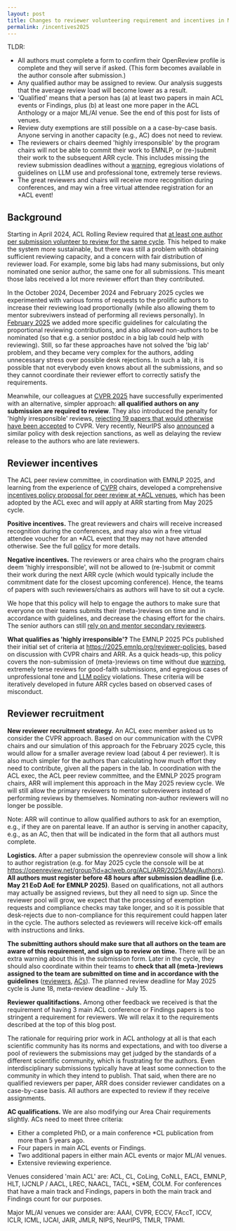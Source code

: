```yaml
---
layout: post
title: Changes to reviewer volunteering requirement and incentives in May 2025 cycle (EMNLP 2025)
permalink: /incentives2025
---
```


TLDR:

- All authors must complete a form to confirm their OpenReview profile is complete and they will serve if asked. (This form becomes available in the author console after submission.)
- Any qualified author may be assigned to review. Our analysis suggests that the average review load will become lower as a result.
- 'Qualified' means that a person has (a) at least two papers in main ACL events or Findings, plus (b) at least one more paper in the ACL Anthology or a major ML/AI venue. See the end of this post for lists of venues.
- Review duty exemptions are still possible on a a case-by-case basis. Anyone serving in another capacity (e.g., AC) does not need to review.
- The reviewers or chairs deemed 'highly irresponsible' by the program chairs will not be able to commit their work to EMNLP, or (re-)submit their work to the subsequent ARR cycle. This includes missing the review submission deadlines without a [warning](https://aclrollingreview.org/reviewerguidelines#emergency), egregious violations of guidelines on LLM use and professional tone, extremely terse reviews. 
- The great reviewers and chairs will receive more recognition during conferences, and may win a free virtual attendee registration for an \*ACL event!

## Background

Starting in April 2024, ACL Rolling Review required that [at least one author per submission volunteer to review for the same cycle](https://aclrollingreview.org/reviewing-workload-requirement/). This helped to make the system more sustainable, but there was still a problem with obtaining sufficient reviewing capacity, and a concern with fair distribution of reviewer load. For example, some big labs had many submissions, but only nominated one senior author, the same one for all submissions. This meant those labs received a lot more reviewer effort than they contributed. 

In the October 2024, December 2024 and February 2025 cycles we experimented with various forms of requests to the prolific authors to increase their reviewing load proportionally (while also allowing them to mentor subreviwers instead of performing all reviews personally). In [February 2025](https://aclrollingreview.org/reviewing-workload-adjustment/) we added more specific guidelines for calculating the proportional reviewing contributions, and also allowed non-authors to be nominated (so that e.g. a senior postdoc in a big lab could help with reviewing). Still, so far these approaches have not solved the 'big lab' problem, and they became very complex for the authors, adding unnecessary stress over possible desk rejections. In such a lab, it is possible that not everybody even knows about all the submissions, and so they cannot coordinate their reviewer effort to correctly satisfy the requirements.

Meanwhile, our colleagues at [CVPR 2025](https://cvpr.thecvf.com/Conferences/2025/AuthorGuidelines) have successfully experimented with an alternative, simpler approach: **all qualified authors on any submission are required to review**. They also introduced the penalty for 'highly irresponsible' reviews, [rejecting 19 papers that would otherwise have been accepted](https://bsky.app/profile/cvprconference.bsky.social/post/3lj7btocecs2g) to CVPR. Very recently, NeurIPS also [announced](https://blog.neurips.cc/2025/05/02/responsible-reviewing-initiative-for-neurips-2025/) a similar policy with desk rejection sanctions, as well as delaying the review release to the authors who are late reviewers.

## Reviewer incentives

The ACL peer review committee, in coordination with EMNLP 2025, and learning from the experience of [CVPR](https://iccv.thecvf.com/Conferences/2025/Changes) chairs, developed a comprehensive [incentives policy proposal for peer review at \*ACL venues](https://www.aclweb.org/adminwiki/images/d/d3/ACL_Peer_Review_Committee_Report2_Incentives_May_2025.pdf), which has been adopted by the ACL exec and will apply at ARR starting from May 2025 cycle. 

**Positive incentives.** The great reviewers and chairs will receive increased recognition during the conferences, and may also win a free virtual attendee voucher for an \*ACL event that they may not have attended otherwise. See the full [policy](https://www.aclweb.org/adminwiki/images/d/d3/ACL_Conference_Reviewer_Awards_Policy_May_2025.pdf) for more details. 

**Negative incentives.** The reviewers or area chairs who the program chairs deem 'highly irresponsible', will not be allowed to (re-)submit or commit their work during the next ARR cycle (which would typically include the commitment date for the closest upcoming conference). Hence, the teams of papers with such reviewers/chairs as authors will have to sit out a cycle. 

We hope that this policy will help to engage the authors to make sure that everyone on their teams submits their (meta-)reviews on time and in accordance with guidelines, and decrease the chasing effort for the chairs. The senior authors can still [rely on and mentor secondary reviewers](https://aclrollingreview.org/reviewerguidelines#q-can-i-use-a-secondary-reviewer).

**What qualifies as 'highly irresponsible'?** The EMNLP 2025 PCs published their initial set of criteria at https://2025.emnlp.org/reviewer-policies, based on discussion with CVPR chairs and ARR. As a quick heads-up, this policy covers the non-submission of (meta-)reviews on time without due [warning](https://aclrollingreview.org/reviewerguidelines#emergency), extremely terse reviews for good-faith submissions, and egregious cases of unprofessional tone and [LLM policy](https://aclrollingreview.org/reviewerguidelines#q-can-i-use-generative-ai) violations. These criteria will be iteratively developed in future ARR cycles based on observed cases of misconduct.

## Reviewer recruitment

**New reviewer recruitment strategy.** An ACL exec member asked us to consider the CVPR approach. Based on our communication with the CVPR chairs and our simulation of this approach for the February 2025 cycle, this would allow for a smaller average review load (about 4 per reviewer). It is also much simpler for the authors than calculating how much effort they need to contribute, given all the papers in the lab. In coordination with the ACL exec, the ACL peer review committee, and the EMNLP 2025 program chairs, ARR will implement this approach in the May 2025 review cycle. We will still allow the primary reviewers to mentor subreviewers instead of performing reviews by themselves. Nominating non-author reviewers will no longer be possible.

Note: ARR will continue to allow qualified authors to ask for an exemption, e.g., if they are on parental leave. If an author is serving in another capacity, e.g., as an AC, then that will be indicated in the form that all authors must complete.

**Logistics.** After a paper submission the openreview console will show a link to author registration (e.g. for May 2025 cycle the console will be at https://openreview.net/group?id=aclweb.org/ACL/ARR/2025/May/Authors). **All authors must register before 48 hours after submission deadline (i.e. May 21 EoD AoE for EMNLP 2025)**. Based on qualifications, not all authors may actually be assigned reviews, but they all need to sign up. Since the reviewer pool will grow, we expect that the processing of exemption requests and compliance checks may take longer, and so it is possible that desk-rejects due to non-compliance for this requirement could happen later in the cycle. The authors selected as reviewers will receive kick-off emails with instructions and links.

**The submitting authors should make sure that all authors on the team are aware of this requirement, and sign up to review on time.** There will be an extra warning about this in the submission form. Later in the cycle, they should also coordinate within their teams to **check that all (meta-)reviews assigned to the team are submitted on time and in accordance with the guidelines** ([reviewers](https://aclrollingreview.org/reviewerguidelines), [ACs](https://aclrollingreview.org/acguidelines)). The planned review deadline for May 2025 cycle is June 18, meta-review deadline - July 15.

**Reviewer qualitifactions.** Among other feedback we received is that the requirement of having 3 main ACL conference or Findings papers is too stringent a requirement for reviewers. We will relax it to the requirements described at the top of this blog post. 

The rationale for requiring prior work in ACL anthology at all is that each scientific community has its norms and expectations, and with too diverse a pool of reviewers the submissions may get judged by the standards of a different scientific community, which is frustrating for the authors. Even interdisciplinary submissions typically have at least some connection to the community in which they intend to publish. That said, when there are no qualified reviewers per paper, ARR does consider reviewer candidates on a case-by-case basis. All authors are expected to review if they receive assignments.

**AC qualifications.** We are also modifying our Area Chair requirements slightly. ACs need to meet three criteria:

- Either a completed PhD, or a main conference \*CL publication from more than 5 years ago.
- Four papers in main ACL events or Findings.
- Two additional papers in either main ACL events or major ML/AI venues.
- Extensive reviewing experience.

Venues considered 'main ACL' are: ACL, CL, CoLing, CoNLL, EACL, EMNLP, HLT, IJCNLP / AACL, LREC, NAACL, TACL, \*SEM, COLM. For conferences that have a main track and Findings, papers in both the main track and Findings count for our purposes.

Major ML/AI venues we consider are: AAAI, CVPR, ECCV, FAccT, ICCV, ICLR, ICML, IJCAI, JAIR, JMLR, NIPS, NeurIPS, TMLR, TPAMI.
